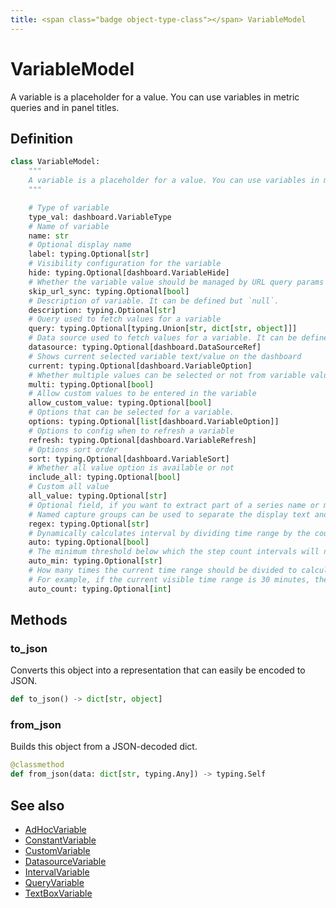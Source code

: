 ```yaml
---
title: <span class="badge object-type-class"></span> VariableModel
---
```

# <span class="badge object-type-class"></span> VariableModel

A variable is a placeholder for a value. You can use variables in metric queries and in panel titles.

## Definition

```python
class VariableModel:
    """
    A variable is a placeholder for a value. You can use variables in metric queries and in panel titles.
    """

    # Type of variable
    type_val: dashboard.VariableType
    # Name of variable
    name: str
    # Optional display name
    label: typing.Optional[str]
    # Visibility configuration for the variable
    hide: typing.Optional[dashboard.VariableHide]
    # Whether the variable value should be managed by URL query params or not
    skip_url_sync: typing.Optional[bool]
    # Description of variable. It can be defined but `null`.
    description: typing.Optional[str]
    # Query used to fetch values for a variable
    query: typing.Optional[typing.Union[str, dict[str, object]]]
    # Data source used to fetch values for a variable. It can be defined but `null`.
    datasource: typing.Optional[dashboard.DataSourceRef]
    # Shows current selected variable text/value on the dashboard
    current: typing.Optional[dashboard.VariableOption]
    # Whether multiple values can be selected or not from variable value list
    multi: typing.Optional[bool]
    # Allow custom values to be entered in the variable
    allow_custom_value: typing.Optional[bool]
    # Options that can be selected for a variable.
    options: typing.Optional[list[dashboard.VariableOption]]
    # Options to config when to refresh a variable
    refresh: typing.Optional[dashboard.VariableRefresh]
    # Options sort order
    sort: typing.Optional[dashboard.VariableSort]
    # Whether all value option is available or not
    include_all: typing.Optional[bool]
    # Custom all value
    all_value: typing.Optional[str]
    # Optional field, if you want to extract part of a series name or metric node segment.
    # Named capture groups can be used to separate the display text and value.
    regex: typing.Optional[str]
    # Dynamically calculates interval by dividing time range by the count specified.
    auto: typing.Optional[bool]
    # The minimum threshold below which the step count intervals will not divide the time.
    auto_min: typing.Optional[str]
    # How many times the current time range should be divided to calculate the value, similar to the Max data points query option.
    # For example, if the current visible time range is 30 minutes, then the auto interval groups the data into 30 one-minute increments.
    auto_count: typing.Optional[int]
```
## Methods

### <span class="badge object-method"></span> to_json

Converts this object into a representation that can easily be encoded to JSON.

```python
def to_json() -> dict[str, object]
```

### <span class="badge object-method"></span> from_json

Builds this object from a JSON-decoded dict.

```python
@classmethod
def from_json(data: dict[str, typing.Any]) -> typing.Self
```

## See also

 * <span class="badge builder"></span> [AdHocVariable](./builder-AdHocVariable.md)
 * <span class="badge builder"></span> [ConstantVariable](./builder-ConstantVariable.md)
 * <span class="badge builder"></span> [CustomVariable](./builder-CustomVariable.md)
 * <span class="badge builder"></span> [DatasourceVariable](./builder-DatasourceVariable.md)
 * <span class="badge builder"></span> [IntervalVariable](./builder-IntervalVariable.md)
 * <span class="badge builder"></span> [QueryVariable](./builder-QueryVariable.md)
 * <span class="badge builder"></span> [TextBoxVariable](./builder-TextBoxVariable.md)
